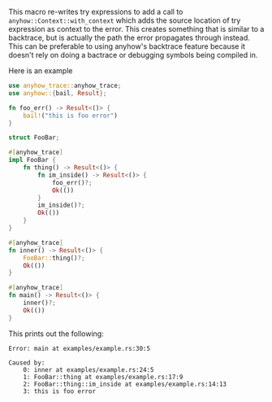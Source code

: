 This macro re-writes try expressions to add a call to `anyhow::Context::with_context` which adds the
source location of try expression as context to the error. This creates something that is similar to
a backtrace, but is actually the path the error propagates through instead. This can be preferable
to using anyhow's backtrace feature because it doesn't rely on doing a bactrace or debugging symbols
being compiled in.

Here is an example
```rust
use anyhow_trace::anyhow_trace;
use anyhow::{bail, Result};

fn foo_err() -> Result<()> {
    bail!("this is foo error")
}

struct FooBar;

#[anyhow_trace]
impl FooBar {
    fn thing() -> Result<()> {
        fn im_inside() -> Result<()> {
            foo_err()?;
            Ok(())
        }
        im_inside()?;
        Ok(())
    }
}

#[anyhow_trace]
fn inner() -> Result<()> {
    FooBar::thing()?;
    Ok(())
}

#[anyhow_trace]
fn main() -> Result<()> {
    inner()?;
    Ok(())
}
```

This prints out the following:
```
Error: main at examples/example.rs:30:5

Caused by:
    0: inner at examples/example.rs:24:5
    1: FooBar::thing at examples/example.rs:17:9
    2: FooBar::thing::im_inside at examples/example.rs:14:13
    3: this is foo error
```
